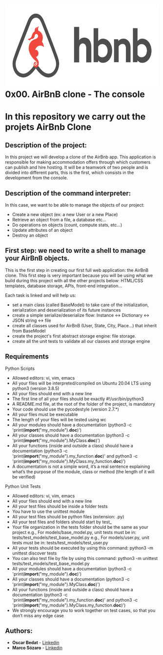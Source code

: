 <h1><img src="images/hbnb img.png" alt="logo python" width="650" height="270"><br/><b>0x00. AirBnB clone - The console</b></h1>

# In this repository we carry out the projets AirBnb Clone

## Description of the project:

In this project we will develop a clone of the AirBnb app.
This application is responsible for making accommodation offers
through which customers can publish and hire hosting.
It will be a teamwork of two people and is divided into
different parts, this is the first, which consists in the development
from the console.

## Description of the command interpreter:

In this case, we want to be able to manage the objects of our project:

- Create a new object (ex: a new User or a new Place)
- Retrieve an object from a file, a database etc…
- Do operations on objects (count, compute stats, etc…)
- Update attributes of an object
- Destroy an object

## First step: we need to write a shell to manage your AirBnB objects.

This is the first step in creating our first full web application: the AirBnB clone. This first step is very important because you will be using what we build during this project with all the other projects below: HTML/CSS templates, database storage, APIs, front-end integration...

Each task is linked and will help us:

- set a main class (called BaseModel) to take care of the initialization, serialization and deserialization of its future instances
- create a simple serialize/deserialize flow: Instance <-> Dictionary <-> JSON string <-> file
- create all classes used for AirBnB (User, State, City, Place...) that inherit from BaseModel
- create the project's first abstract storage engine: file storage.
- create all the unit tests to validate all our classes and storage engine

## Requirements
Python Scripts

- Allowed editors: vi, vim, emacs
- All your files will be interpreted/compiled on Ubuntu 20.04 LTS using python3 (version 3.8.5)
- All your files should end with a new line
- The first line of all your files should be exactly #!/usr/bin/python3
- A README.md file, at the root of the folder of the project, is mandatory
- Your code should use the pycodestyle (version 2.7.*)
- All your files must be executable
- The length of your files will be tested using wc
- All your modules should have a documentation (python3 -c 'print(__import__("my_module").__doc__)')
- All your classes should have a documentation (python3 -c 'print(__import__("my_module").MyClass.__doc__)')
- All your functions (inside and outside a class) should have a documentation (python3 -c 'print(__import__("my_module").my_function.__doc__)' and python3 -c 'print(__import__("my_module").MyClass.my_function.__doc__)')
- A documentation is not a simple word, it’s a real sentence explaining what’s the purpose of the module, class or method (the length of it will be verified)

Python Unit Tests
- Allowed editors: vi, vim, emacs
- All your files should end with a new line
- All your test files should be inside a folder tests
- You have to use the unittest module
- All your test files should be python files (extension: .py)
- All your test files and folders should start by test_
- Your file organization in the tests folder should be the same as your project
e.g., For models/base_model.py, unit tests must be in: tests/test_models/test_base_model.py
e.g., For models/user.py, unit tests must be in: tests/test_models/test_user.py
- All your tests should be executed by using this command: python3 -m unittest discover tests
- You can also test file by file by using this command: python3 -m unittest tests/test_models/test_base_model.py
- All your modules should have a documentation (python3 -c 'print(__import__("my_module").__doc__)')
- All your classes should have a documentation (python3 -c 'print(__import__("my_module").MyClass.__doc__)')
- All your functions (inside and outside a class) should have a documentation (python3 -c 'print(__import__("my_module").my_function.__doc__)' and python3 -c 'print(__import__("my_module").MyClass.my_function.__doc__)')
- We strongly encourage you to work together on test cases, so that you don’t miss any edge case

## Authors:

* **Oscar Bedat** - [Linkedin](https://www.linkedin.com/in/oscarbedat/)
* **Marco Sózaro** - [Linkedin](https://www.linkedin.com/in/marco-s%C3%B3zaro-76826364/)
